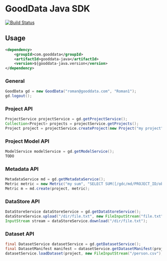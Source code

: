 # GoodData Java SDK

[![Build Status](https://travis-ci.org/martiner/gooddata-java.png?branch=master)](https://travis-ci.org/martiner/gooddata-java)

## Usage

```xml
<dependency>
    <groupId>com.gooddata</groupId>
    <artifactId>gooddata-java</artifactId>
    <version>${gooddata-java.version</version>
</dependency>
```

### General

```java
GoodData gd = new GoodData("roman@gooddata.com", "Roman1");
gd.logout();
```

### Project API

```java
ProjectService projectService = gd.getProjectService();
Collection<Project> projects = projectService.getProjects();
Project project = projectService.createProject(new Project("my project", "MyAuthToken"));
```

### Project Model API
```java
ModelService modelService = gd.getModelService();
TODO
```

### Metadata API

```java
MetadataService md = gd.getMetadataService();
Metric metric = new Metric("my sum", "SELECT SUM([/gdc/md/PROJECT_ID/obj/ID])", "#,##0");
Metric m = md.create(project, metric);
```

### DataStore API

```java
DataStoreService dataStoreService = gd.getDataStoreService();
dataStoreService.upload("/dir/file.txt", new FileInputStream("file.txt"));
InputStream stream = dataStoreService.download("/dir/file.txt");

```

### Dataset API

```java
final DatasetService datasetService = gd.getDatasetService();
final DatasetManifest manifest = datasetService.getDatasetManifest(project, "datasetId");
datasetService.loadDataset(project, new FileInputStream("/person.csv"), manifest);

```

